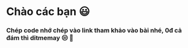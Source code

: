 # Chào các bạn :smiley:
### Chép code nhớ chép vào link tham khảo vào bài nhé, 0đ cả đám thì ditmemay :unamused: :fu:
